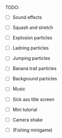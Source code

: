 TODO:
 - [ ] Sound effects
 - [ ] Squash and stretch

 - [ ] Explosion particles
 - [ ] Ladning particles
 - [ ] Jumping particles
 - [ ] Banana trail particles
 - [ ] Background particles

 - [ ] Music

 - [ ] Sick ass title screen
 - [ ] Mini tutorial
 - [ ] Camera shake
 - [ ] (Fishing minigame)
